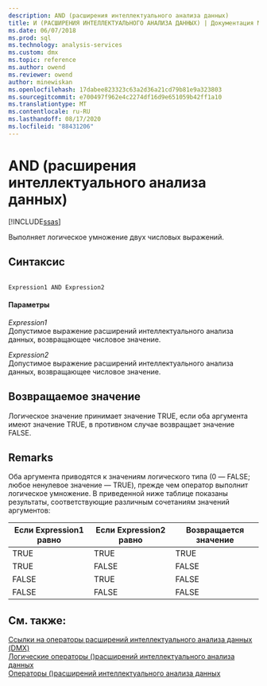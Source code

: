 ```yaml
---
description: AND (расширения интеллектуального анализа данных)
title: И (РАСШИРЕНИЯ ИНТЕЛЛЕКТУАЛЬНОГО АНАЛИЗА ДАННЫХ) | Документация Майкрософт
ms.date: 06/07/2018
ms.prod: sql
ms.technology: analysis-services
ms.custom: dmx
ms.topic: reference
ms.author: owend
ms.reviewer: owend
author: minewiskan
ms.openlocfilehash: 17dabee823323c63a2d36a21cd79b81e9a323803
ms.sourcegitcommit: e700497f962e4c2274df16d9e651059b42ff1a10
ms.translationtype: MT
ms.contentlocale: ru-RU
ms.lasthandoff: 08/17/2020
ms.locfileid: "88431206"
---
```

# <a name="and-dmx"></a>AND (расширения интеллектуального анализа данных)
[!INCLUDE[ssas](../includes/applies-to-version/ssas.md)]

  Выполняет логическое умножение двух числовых выражений.  
  
## <a name="syntax"></a>Синтаксис  
  
```  
  
Expression1 AND Expression2  
```  
  
#### <a name="parameters"></a>Параметры  
 *Expression1*  
 Допустимое выражение расширений интеллектуального анализа данных, возвращающее числовое значение.  
  
 *Expression2*  
 Допустимое выражение расширений интеллектуального анализа данных, возвращающее числовое значение.  
  
## <a name="return-value"></a>Возвращаемое значение  
 Логическое значение принимает значение TRUE, если оба аргумента имеют значение TRUE, в противном случае возвращает значение FALSE.  
  
## <a name="remarks"></a>Remarks  
 Оба аргумента приводятся к значениям логического типа (0 — FALSE; любое ненулевое значение — TRUE), прежде чем оператор выполнит логическое умножение. В приведенной ниже таблице показаны результаты, соответствующие различным сочетаниям значений аргументов:  
  
|Если Expression1 равно|Если Expression2 равно|Возвращается значение|  
|-----------------------|-----------------------|---------------------|  
|TRUE|TRUE|TRUE|  
|TRUE|FALSE|FALSE|  
|FALSE|TRUE|FALSE|  
|FALSE|FALSE|FALSE|  
  
## <a name="see-also"></a>См. также:  
 [Ссылки на операторы расширений интеллектуального анализа данных &#40;DMX&#41;](../dmx/data-mining-extensions-dmx-operator-reference.md)   
 [Логические операторы &#40;&#41;расширений интеллектуального анализа данных ](../dmx/operators-logical.md)   
 [Операторы &#40;&#41;расширений интеллектуального анализа данных ](../dmx/operators-dmx.md)  
  
  

